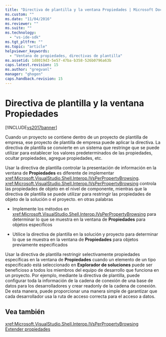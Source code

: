 ```yaml
---
title: "Directiva de plantilla y la ventana Propiedades | Microsoft Docs"
ms.custom: ""
ms.date: "11/04/2016"
ms.reviewer: ""
ms.suite: ""
ms.technology: 
  - "vs-ide-sdk"
ms.tgt_pltfrm: ""
ms.topic: "article"
helpviewer_keywords: 
  - "Ventana de propiedades, directivas de plantilla"
ms.assetid: 1d8019d3-5e57-47ba-b358-526b0796a63b
caps.latest.revision: 15
ms.author: "gregvanl"
manager: "ghogen"
caps.handback.revision: 15
---
```

# Directiva de plantilla y la ventana Propiedades
[!INCLUDE[vs2017banner](../../code-quality/includes/vs2017banner.md)]

Cuando un proyecto se contiene dentro de un proyecto de plantilla de empresa, ese proyecto de plantilla de empresa puede aplicar la directiva.  La directiva de plantilla se convierte en un sistema que restringe que se puede utilizar para establecer los valores predeterminados de las propiedades, ocultar propiedades, agregue propiedades, etc.  
  
 Usar la directiva de plantilla controlar la presentación de información en la ventana de **Propiedades** es diferente de implementar <xref:Microsoft.VisualStudio.Shell.Interop.IVsPerPropertyBrowsing>.  <xref:Microsoft.VisualStudio.Shell.Interop.IVsPerPropertyBrowsing> controla las propiedades de objeto en el nivel de componente, mientras que la directiva de plantilla se puede utilizar para restringir las propiedades de objeto de la solución o el proyecto.  en otras palabras  
  
-   Implemente los métodos en <xref:Microsoft.VisualStudio.Shell.Interop.IVsPerPropertyBrowsing> para determinar lo que se muestra en la ventana de **Propiedades** para objetos específicos  
  
-   Utilice la directiva de plantilla en la solución y proyecto para determinar lo que se muestra en la ventana de **Propiedades** para objetos previamente especificados  
  
 Usar la directiva de plantilla restringir selectivamente propiedades específicas en la ventana de **Propiedades** cuando un elemento de un tipo especificado está seleccionado en **Explorador de soluciones** puede ser beneficioso a todos los miembros del equipo de desarrollo que funciona en un proyecto.  Por ejemplo, mediante la directiva de plantilla, puede configurar toda la información de la cadena de conexión de una base de datos para los desarrolladores y crear readonly de la cadena de conexión.  De esta manera, puede proporcionar una manera simple de garantizar que cada desarrollador usa la ruta de acceso correcta para el acceso a datos.  
  
## Vea también  
 <xref:Microsoft.VisualStudio.Shell.Interop.IVsPerPropertyBrowsing>   
 [Extender propiedades](../../extensibility/internals/extending-properties.md)